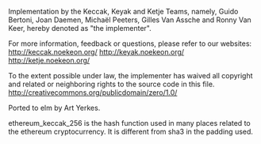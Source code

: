 Implementation by the Keccak, Keyak and Ketje Teams, namely, Guido Bertoni,
Joan Daemen, Michaël Peeters, Gilles Van Assche and Ronny Van Keer, hereby
denoted as "the implementer".

For more information, feedback or questions, please refer to our websites:
http://keccak.noekeon.org/
http://keyak.noekeon.org/
http://ketje.noekeon.org/

To the extent possible under law, the implementer has waived all copyright
and related or neighboring rights to the source code in this file.
http://creativecommons.org/publicdomain/zero/1.0/

Ported to elm by Art Yerkes.

ethereum_keccak_256 is the hash function used in many places related to the
ethereum cryptocurrency.  It is different from sha3 in the padding used.
